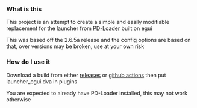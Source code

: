 ### What is this

This project is an attempt to create a simple and easily modifiable replacement for the launcher from [PD-Loader](https://github.com/PDModdingCommunity/PD-Loader) built on egui

This was based off the 2.6.5a release and the config options are based on that, over versions may be broken, use at your own risk

### How do I use it

Download a build from either [releases](https://github.com/BroGamer4256/launcher-egui/release) or [github actions](https://github.com/BroGamer4256/launcher-egui/actions) then put launcher_egui.dva in plugins

You are expected to already have PD-Loader installed, this may not work otherwise
